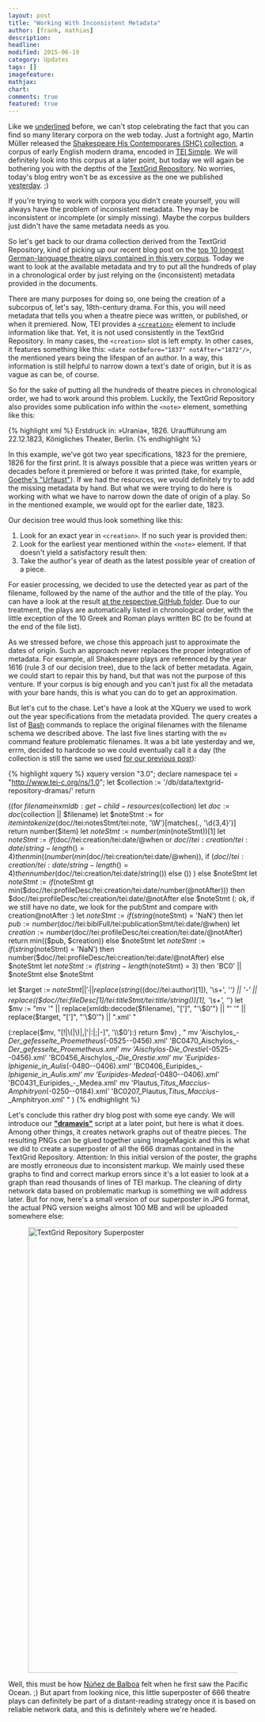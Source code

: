 ```yaml
---
layout: post
title: "Working With Inconsistent Metadata"
author: [frank, mathias]
description: 
headline: 
modified: 2015-06-19
category: Updates
tags: []
imagefeature: 
mathjax: 
chart: 
comments: true
featured: true
---
```

Like we <u>underlined</u> before, we can't stop celebrating the fact that you can find so many literary corpora on the web today. Just a fortnight ago, Martin Müller released the [Shakespeare His Contemporares (SHC) collection](https://scalablereading.northwestern.edu/2015/06/07/shakespeare-his-contemporaries-shc-released/), a corpus of early English modern drama, encoded in [TEI Simple](https://github.com/TEIC/TEI-Simple). We will definitely look into this corpus at a later point, but today we will again be bothering you with the depths of the [TextGrid Repository](https://textgridrep.de/). No worries, today's blog entry won't be as excessive as the one we published [yesterday](/A-Not-So-Simple-Question/). ;)

If you're trying to work with corpora you didn't create yourself, you will always have the problem of inconsistent metadata. They may be inconsistent or incomplete (or simply missing). Maybe the corpus builders just didn't have the same metadata needs as you.

So let's get back to our drama collection derived from the TextGrid Repository, kind of picking up our recent blog post on the [top 10 longest German-language theatre plays contained in this very corpus](/Longest-German-Language-Theatre-Plays/). Today we want to look at the available metadata and try to put all the hundreds of play in a chronological order by just relying on the (inconsistent) metadata provided in the documents.

There are many purposes for doing so, one being the creation of a subcorpus of, let's say, 18th-century drama. For this, you will need metadata that tells you when a theatre piece was written, or published, or when it premiered. Now, TEI provides a [`<creation>`](http://www.tei-c.org/release/doc/tei-p5-doc/de/html/ref-creation.html) element to include information like that. Yet, it is not used consistently in the TextGrid Repository. In many cases, the `<creation>` slot is left empty. In other cases, it features something like this: `<date notBefore="1837" notAfter="1872"/>`, the mentioned years being the lifespan of an author. In a way, this information is still helpful to narrow down a text's date of origin, but it is as vague as can be, of course.

So for the sake of putting all the hundreds of theatre pieces in chronological order, we had to work around this problem. Luckily, the TextGrid Repository also provides some publication info within the `<note>` element, something like this:

{% highlight xml %}
<note>Erstdruck in: »Urania«, 1826. Uraufführung am 22.12.1823, Königliches Theater, Berlin.</note>
{% endhighlight %}

In this example, we've got two year specifications, 1823 for the premiere, 1826 for the first print. It is always possible that a piece was written years or decades before it premiered or before it was printed (take, for example, [Goethe's "Urfaust"](https://de.wikipedia.org/wiki/Urfaust)). If we had the resources, we would definitely try to add the missing metadata by hand. But what we were trying to do here is working with what we have to narrow down the date of origin of a play. So in the mentioned example, we would opt for the earlier date, 1823.

Our decision tree would thus look something like this:

1. Look for an exact year in `<creation>`. If no such year is provided then:
2. Look for the earliest year mentioned within the `<note>` element. If that doesn't yield a satisfactory result then:
3. Take the author's year of death as the latest possible year of creation of a piece.

For easier processing, we decided to use the detected year as part of the filename, followed by the name of the author and the title of the play. You can have a look at the result [at the respective GitHub folder](https://github.com/DLiNa/project/tree/master/data/textgrid-repository-dramas). Due to our treatment, the plays are automatically listed in chronological order, with the little exception of the 10 Greek and Roman plays written BC (to be found at the end of the file list).

As we stressed before, we chose this approach just to approximate the dates of origin. Such an approach never replaces the proper integration of metadata. For example, all Shakespeare plays are referenced by the year 1616 (rule 3 of our decision tree), due to the lack of better metadata. Again, we could start to repair this by hand, but that was not the purpose of this venture. If your corpus is big enough and you can't just fix all the metadata with your bare hands, this is what you can do to get an approximation.

But let's cut to the chase. Let's have a look at the XQuery we used to work out the year specifications from the metadata provided. The query creates a list of [Bash](https://en.wikipedia.org/wiki/Bash_(Unix_shell)) commands to replace the original filenames with the filename schema we described above. The last five lines starting with the `mv` command feature problematic filenames. It was a bit late yesterday and we, errm, decided to hardcode so we could eventually call it a day (the collection is still the same we used [for our previous post](/A-Not-So-Simple-Question/)):

{% highlight xquery %}
xquery version "3.0";
declare namespace tei = "http://www.tei-c.org/ns/1.0";
let $collection := '/db/data/textgrid-repository-dramas/'
return

((for $filename in xmldb:get-child-resources($collection)
let $doc := doc($collection || $filename)
let $noteStmt := for $item in tokenize($doc//tei:notesStmt/tei:note, '\W')[matches(., '\d{3,4}')] return number($item)
let $noteStmt := number(min($noteStmt))[1]
let $noteStmt := if ($doc//tei:creation/tei:date/@when or $doc//tei:creation/tei:date/string-length() = 4)
                    then min((number(min($doc//tei:creation/tei:date/@when)), if ($doc//tei:creation/tei:date/string-length() = 4) then number($doc//tei:creation/tei:date/string()) else ()) )
                    else $noteStmt
let $noteStmt := if ($noteStmt gt min($doc//tei:profileDesc/tei:creation/tei:date/number(@notAfter)))
                    then $doc//tei:profileDesc/tei:creation/tei:date/@notAfter
                    else $noteStmt
(: ok, if we still have no date, we look for the pubStmt and compare with creation@notAfter :)
let $noteStmt :=
        if (string($noteStmt) = 'NaN')
            then
                let $pub := number($doc//tei:biblFull/tei:publicationStmt/tei:date/@when)
                let $creation := number($doc//tei:profileDesc/tei:creation/tei:date/@notAfter)
                return
                min(($pub, $creation))
            else
            $noteStmt
let $noteStmt :=
        if (string($noteStmt) = 'NaN') then number($doc//tei:profileDesc/tei:creation/tei:date/@notAfter) else $noteStmt
let $noteStmt := if (string-length($noteStmt) = 3) then 'BC0' || $noteStmt else $noteStmt

let $target := $noteStmt || '_' || replace(string(($doc//tei:author)[1]), '\s+', '_') || '_-_' || replace(($doc//tei:fileDesc[1]/tei:titleStmt/tei:title/string())[1], '\s+', '_')
let $mv  :=
"mv '" || replace(xmldb:decode($filename), "[']",  "'\\$0'") || "' '" || replace($target, "[']",  "'\\$0'") || ".xml'
"

(:replace($mv, "[!|\(|\)|,|'|:|;|-]", '\\$0'):)
return
    $mv)
    ,   "
mv 'Aischylos_-_Der_gefesselte_Proemetheus_(-0525--0456).xml' 'BC0470_Aischylos_-_Der_gefesselte_Proemetheus.xml'
mv 'Aischylos_-_Die_Orestie_(-0525--0456).xml' 'BC0456_Aischylos_-_Die_Orestie.xml'
mv 'Euripides_-_Iphigenie_in_Aulis_(-0480--0406).xml' 'BC0406_Euripides_-_Iphigenie_in_Aulis.xml'
mv 'Euripides_-_Medea_(-0480--0406).xml' 'BC0431_Euripides_-_Medea.xml'
mv 'Plautus,_Titus_Maccius_-_Amphitryon_(-0250--0184).xml' 'BC0207_Plautus,_Titus_Maccius_-_Amphitryon.xml'
" )
{% endhighlight %}

Let's conclude this rather dry blog post with some eye candy. We will introduce our [**"dramavis"**](https://github.com/lehkost/dramavis) script at a later point, but here is what it does. Among other things, it creates network graphs out of theatre pieces. The resulting PNGs can be glued together using ImageMagick and this is what we did to create a superposter of all the 666 dramas contained in the TextGrid Repository. Attention: In this initial version of the poster, the graphs are mostly erroneous due to inconsistent markup. We mainly used these graphs to find and correct markup errors since it's a lot easier to look at a graph than read thousands of lines of TEI markup. The cleaning of dirty network data based on problematic markup is something we will address later. But for now, here's a small version of our superposter in JPG format, the actual PNG version weighs almost 100 MB and will be uploaded somewhere else:

<figure>
  <img src="{{ site.url }}/images/tgrep-untouched-dirty-data-superposter-900px.jpg" alt="TextGrid Repository Superposter" style="width:56.25rem">
</figure>

Well, this must be how [Núñez de Balboa](https://en.wikipedia.org/wiki/Vasco_Núñez_de_Balboa) felt when he first saw the Pacific Ocean. ;) But apart from looking nice, this little superposter of 666 theatre plays can definitely be part of a distant-reading strategy once it is based on reliable network data, and this is definitely where we're headed.
